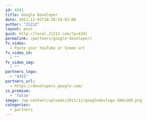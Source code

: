 ```yaml
---
id: 4341
title: Google Developer
date: 2011-12-01T18:38:54-03:00
author: "21212"
layout: post
guid: http://local.21212.com/?p=4341
permalink: /partners/google-developer/
fv_video:
  - Paste your YouTube or Vimeo url
fv_video_id:
  - ""
fv_video_img:
  - ""
partners_logo:
  - "4351"
partners_url:
  - https://developers.google.com/
is_premium:
  - 'false'
image: /wp-content/uploads/2011/12/googledevlogo-160x160.png
categories:
  - partners
---
```

